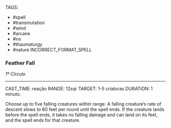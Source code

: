 TAGS:
- #spell
- #transmutation
- #wind
- #arcane
- #no
- #thaumaturgy
- #nature 
INCORRECT_FORMAT_SPELL
### Feather Fall
*1º Círculo*
___
CAST_TIME: reação
RANGE: 12sqr
TARGET: 1-5 criaturas
DURATION: 1 minuto.

Choose up to five falling creatures within range. A falling creature’s rate of descent slows to 60 feet per round until the spell ends. If the creature lands before the spell ends, it takes no falling damage and can land on its feet, and the spell ends for that creature.
